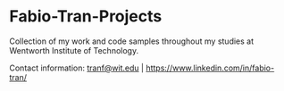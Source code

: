 # Fabio-Tran-Projects
Collection of my work and code samples throughout my studies at Wentworth Institute of Technology.

Contact information:
tranf@wit.edu | https://www.linkedin.com/in/fabio-tran/
